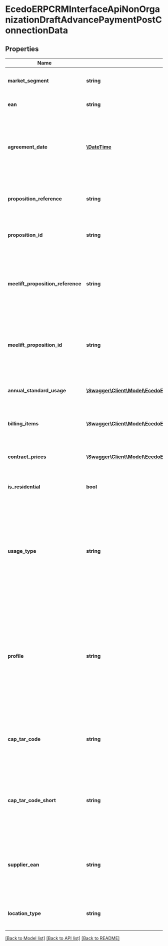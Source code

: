 # EcedoERPCRMInterfaceApiNonOrganizationDraftAdvancePaymentPostConnectionData

## Properties
Name | Type | Description | Notes
------------ | ------------- | ------------- | -------------
**market_segment** | **string** | Het marktsegment (ook wel productsoort genoemd) van de aansluiting. Dit is in alle gevallen een verplicht veld. | [optional] 
**ean** | **string** | De EAN code van de aansluiting. Dit is in alle gevallen een verplicht veld. | [optional] 
**agreement_date** | [**\DateTime**](\DateTime.md) | De tekendatum van het contract. Deze tekendatum wordt gebruikt om te valideren of de propositie(s) geldig waren op het moment van tekenen. Dit is een verplicht veld wanneer de &#x60;AgreementDate&#x60; in het bovenliggende object niet gebruikt wordt. | [optional] 
**proposition_reference** | **string** | De referentie van de energielevering-propositie. Deze wordt alleen gebruikt en is verplicht wanneer &#x60;PropositionId&#x60; niet wordt gebruikt. | [optional] 
**proposition_id** | **string** | Het unieke Id van de energielevering-propositie. Dit veld is verplicht wanneer &#x60;PropositionReference&#x60; niet wordt gebruikt. | [optional] 
**meelift_proposition_reference** | **string** | De referentie van de meelift-propositie. Of dit veld gebruikt moet worden is afhankelijk van de configuratie van de omgeving. Deze waarde wordt alleen gebruikt en is verplicht wanneer &#x60;MeeliftPropositionId&#x60; niet wordt gebruikt. | [optional] 
**meelift_proposition_id** | **string** | Het unieke Id van de meelift-propositie. Of dit veld gebruikt moet worden is afhankelijk van de configuratie van de omgeving. Dit veld is verplicht wanneer &#x60;MeeliftPropositionReference&#x60; niet wordt gebruikt. | [optional] 
**annual_standard_usage** | [**\Swagger\Client\Model\EcedoERPCRMInterfaceApiAnnualStandardUsage**](EcedoERPCRMInterfaceApiAnnualStandardUsage.md) | Het verbruik van de aansluiting. Zie de objectspecificatie voor meer informatie. Dit is in alle gevallen een verplicht veld. | [optional] 
**billing_items** | [**\Swagger\Client\Model\EcedoERPCRMInterfaceApiDraftBillingItem[]**](EcedoERPCRMInterfaceApiDraftBillingItem.md) | Optionele lijst van factuuritems. Zie de groep \&quot;SysBillingItems\&quot; in de Swagger specificatie voor meer informatie. | [optional] 
**contract_prices** | [**\Swagger\Client\Model\EcedoERPCRMInterfaceApiPriceGroupPostData[]**](EcedoERPCRMInterfaceApiPriceGroupPostData.md) | Een optionele lijst van contractprijzen waarmee de propositieprijzen aangevuld of overschreven kunnen worden. | [optional] 
**is_residential** | **bool** | Geeft aan of de aansluiting een verblijfsfunctie heeft. Dit is een verplicht veld bij elektriciteit-aansluitingen. | [optional] 
**usage_type** | **string** | Het verbruikstype (ook wel Verbruikssegment genoemd) van de aansluiting, waarmee wordt aangegeven of de aansluiting in het grootverbruik- of kleinverbruiksegment valt. Deze waarde wordt automatisch opgevraagd uit het C-AR en hoeft doordoor vrijwel nooit expliciet meegegeven te worden. Als deze waarde wordt meegegeven wordt de waarde uit het C-AR overschreven. | [optional] 
**profile** | **string** | Het profiel van de aansluiting, bijvoorbeeld &#x60;E2B&#x60; of &#x60;G1A&#x60;. Bij elektriciteit-aansluitingen is het van belang dat het profiel overeenkomst met het verbruik (&#x60;AnnualStandardUsage&#x60;). Door de uitschakeling van het TF-signaal converteert Ecedo automatisch dubbele SJV&#39;s naar een enkele SJV&#39;s als dat nodig is voor het profiel dat wordt ingestuurd. A-profielen (bijv. E1A) hebben enkel verbruik, B- en C-Profielen hebben dubbel verbruik. | [optional] 
**cap_tar_code** | **string** | Volledige EAN code voor het capaciteitstarief. Bijvoorbeeld &#x60;8742010102115&#x60; of &#x60;8742090202118&#x60;. Dit is een veld voor kleinverbruikaansluitingen wanneer &#x60;CapTarCodeShort&#x60; niet wordt gebruikt. | [optional] 
**cap_tar_code_short** | **string** | Korte versie van de code voor het capaciteitstarief zodat het niet langer nodig is om een geldige EAN te gebruiken. Bijvoorbeeld &#x60;E10211&#x60; of &#x60;G20211&#x60;. Dit is een veld voor kleinverbruikaansluitingen wanneer &#x60;CapTarCode&#x60; niet wordt gebruikt. | [optional] 
**supplier_ean** | **string** | Optioneel veld waarmee aangegeven kan worden namens welke marktpartij EAN de callbacks naar EDSN (het C-AR) uitgevoerd moeten worden. Dit is alleen van toepassing op omgevingen waarbij meerdere marktpartij EANs geconfigureerd zijn. | [optional] 
**location_type** | **string** | Optioneel locatietype van de aansluiting. Locatietypes kunnen invloed hebben op de energiebelasting die in rekening gebracht wordt. | [optional] 

[[Back to Model list]](../README.md#documentation-for-models) [[Back to API list]](../README.md#documentation-for-api-endpoints) [[Back to README]](../README.md)


